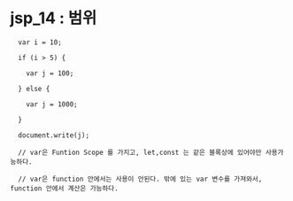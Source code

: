# jsp_14 : 범위

      var i = 10;
      
      if (i > 5) {
      
        var j = 100;
        
      } else {
      
        var j = 1000;
        
      }
      
      document.write(j);

      // var은 Funtion Scope 를 가지고, let,const 는 같은 블록상에 있어야만 사용가능하다.
      
      // var은 function 안에서는 사용이 안된다. 밖에 있는 var 변수를 가져와서, function 안에서 계산은 가능하다.
      
